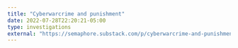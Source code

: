 ```yaml
---
title: "Cyberwarcrime and punishment"
date: 2022-07-28T22:20:21-05:00
type: investigations
external: "https://semaphore.substack.com/p/cyberwarcrime-and-punishment"
---
```

